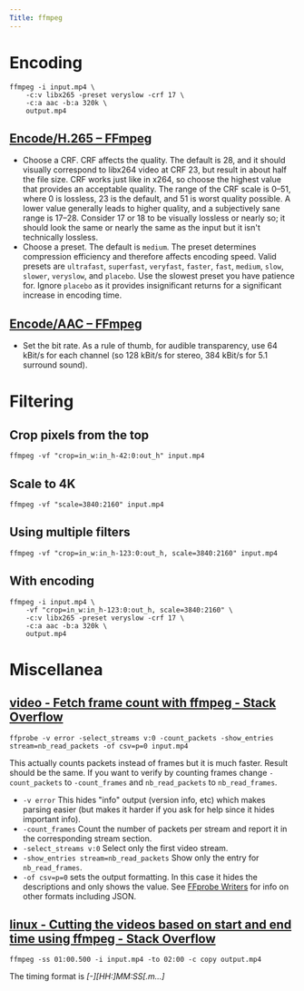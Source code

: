 ```yaml
---
Title: ffmpeg
---
```

# Encoding

```
ffmpeg -i input.mp4 \
    -c:v libx265 -preset veryslow -crf 17 \
    -c:a aac -b:a 320k \
    output.mp4
```

## [Encode/H.265 – FFmpeg](https://trac.ffmpeg.org/wiki/Encode/H.265)

- Choose a CRF. CRF affects the quality. The default is 28, and it should visually correspond to libx264 video at CRF 23, but result in about half the file size. CRF works just like in x264, so choose the highest value that provides an acceptable quality. The range of the CRF scale is 0–51, where 0 is lossless, 23 is the default, and 51 is worst quality possible. A lower value generally leads to higher quality, and a subjectively sane range is 17–28. Consider 17 or 18 to be visually lossless or nearly so; it should look the same or nearly the same as the input but it isn't technically lossless.
- Choose a preset. The default is `medium`. The preset determines compression efficiency and therefore affects encoding speed. Valid presets are `ultrafast`, `superfast`, `veryfast`, `faster`, `fast`, `medium`, `slow`, `slower`, `veryslow`, and `placebo`. Use the slowest preset you have patience for. Ignore `placebo` as it provides insignificant returns for a significant increase in encoding time.

## [Encode/AAC – FFmpeg](https://trac.ffmpeg.org/wiki/Encode/AAC)

- Set the bit rate. As a rule of thumb, for audible transparency, use 64 kBit/s for each channel (so 128 kBit/s for stereo, 384 kBit/s for 5.1 surround sound).

# Filtering

## Crop pixels from the top

```
ffmpeg -vf "crop=in_w:in_h-42:0:out_h" input.mp4
```

## Scale to 4K

```
ffmpeg -vf "scale=3840:2160" input.mp4
```

## Using multiple filters

```
ffmpeg -vf "crop=in_w:in_h-123:0:out_h, scale=3840:2160" input.mp4
```

## With encoding

```
ffmpeg -i input.mp4 \
    -vf "crop=in_w:in_h-123:0:out_h, scale=3840:2160" \
    -c:v libx265 -preset veryslow -crf 17 \
    -c:a aac -b:a 320k \
    output.mp4
```

# Miscellanea

## [video - Fetch frame count with ffmpeg - Stack Overflow](https://stackoverflow.com/questions/2017843/fetch-frame-count-with-ffmpeg)

```
ffprobe -v error -select_streams v:0 -count_packets -show_entries stream=nb_read_packets -of csv=p=0 input.mp4
```

This actually counts packets instead of frames but it is much faster. Result should be the same. If you want to verify by counting frames change `-count_packets` to `-count_frames` and `nb_read_packets` to `nb_read_frames`.

* `-v error` This hides "info" output (version info, etc) which makes parsing easier (but makes it harder if you ask for help since it hides important info).
* `-count_frames` Count the number of packets per stream and report it in the corresponding stream section.
* `-select_streams v:0` Select only the first video stream.
* `-show_entries stream=nb_read_packets` Show only the entry for `nb_read_frames`.
* `-of csv=p=0` sets the output formatting. In this case it hides the descriptions and only shows the value. See [FFprobe Writers](https://ffmpeg.org/ffprobe.html#Writers) for info on other formats including JSON.

## [linux - Cutting the videos based on start and end time using ffmpeg - Stack Overflow](https://stackoverflow.com/questions/18444194/cutting-the-videos-based-on-start-and-end-time-using-ffmpeg)

```
ffmpeg -ss 01:00.500 -i input.mp4 -to 02:00 -c copy output.mp4
```

The timing format is _[-][HH:]MM:SS[.m...]_
